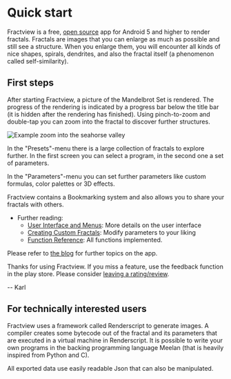# Quick start

Fractview is a free, [open source](https://github.com/searles/FractviewAndroid) app for Android 5
and higher to render fractals. Fractals are images that you can enlarge as much as possible and still see a structure. When you enlarge them, you will encounter all kinds of nice shapes, spirals, dendrites, and also the fractal itself (a phenomenon called self-similarity).

## First steps

After starting Fractview, a picture of the Mandelbrot Set is rendered. The progress of the rendering is indicated by a progress bar below the title bar (it is hidden after the rendering has finished). Using pinch-to-zoom and double-tap you can zoom into the fractal to discover further structures. 

![Example zoom into the seahorse valley]()

In the "Presets"-menu there is a large collection of fractals to explore further. In the first screen you can select a program, in the second one a set of parameters.

In the "Parameters"-menu you can set further parameters like custom formulas, color palettes or 3D effects.

Fractview contains a Bookmarking system and also allows you to share your fractals with others.

* Further reading:
	+ [User Interface and Menus](ui.html): More details on the user interface
	+ [Creating Custom Fractals](custom.html): Modify parameters to your liking
	+ [Function Reference](functionref.html): All functions implemented.

Please refer to [the blog](http://fractview.wordpress.com) for further topics on the app.

Thanks for using Fractview. If you miss a feature, use the feedback function in the play store. Please consider [leaving a rating/review](https://play.google.com/store/apps/details?id=at.searles.fractview).

-- Karl

## For technically interested users

Fractview uses a framework called Renderscript to generate images. A compiler creates some bytecode out of the fractal and its parameters that are executed in a virtual machine in Renderscript. It is possible to write your own programs in the backing programming language Meelan (that is heavily inspired from Python and C).

All exported data use easily readable Json that can also be manipulated.

